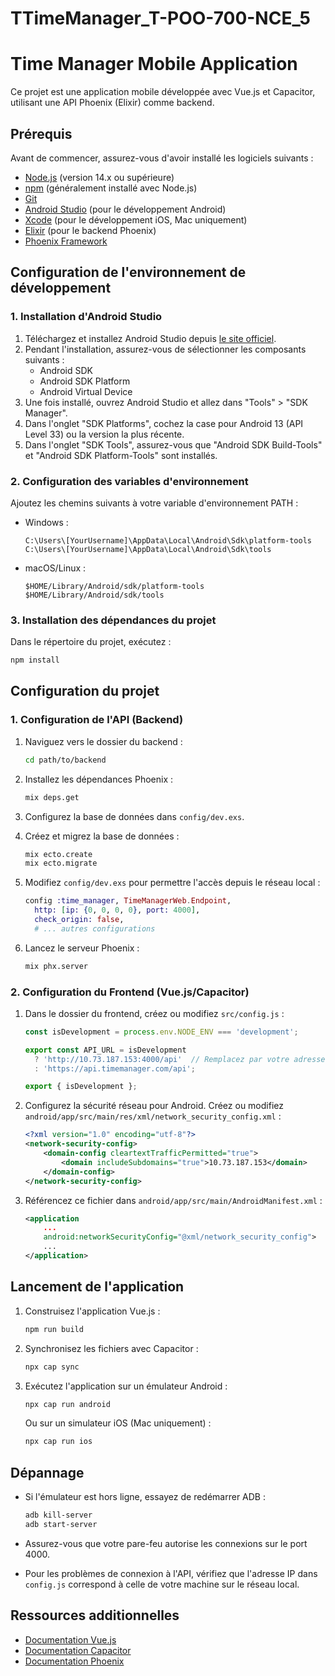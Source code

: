 # TTimeManager_T-POO-700-NCE_5

# Time Manager Mobile Application

Ce projet est une application mobile développée avec Vue.js et Capacitor, utilisant une API Phoenix (Elixir) comme backend.

## Prérequis

Avant de commencer, assurez-vous d'avoir installé les logiciels suivants :

- [Node.js](https://nodejs.org/) (version 14.x ou supérieure)
- [npm](https://www.npmjs.com/) (généralement installé avec Node.js)
- [Git](https://git-scm.com/)
- [Android Studio](https://developer.android.com/studio) (pour le développement Android)
- [Xcode](https://developer.apple.com/xcode/) (pour le développement iOS, Mac uniquement)
- [Elixir](https://elixir-lang.org/install.html) (pour le backend Phoenix)
- [Phoenix Framework](https://hexdocs.pm/phoenix/installation.html)

## Configuration de l'environnement de développement

### 1. Installation d'Android Studio

1. Téléchargez et installez Android Studio depuis [le site officiel](https://developer.android.com/studio).
2. Pendant l'installation, assurez-vous de sélectionner les composants suivants :
   - Android SDK
   - Android SDK Platform
   - Android Virtual Device
3. Une fois installé, ouvrez Android Studio et allez dans "Tools" > "SDK Manager".
4. Dans l'onglet "SDK Platforms", cochez la case pour Android 13 (API Level 33) ou la version la plus récente.
5. Dans l'onglet "SDK Tools", assurez-vous que "Android SDK Build-Tools" et "Android SDK Platform-Tools" sont installés.

### 2. Configuration des variables d'environnement

Ajoutez les chemins suivants à votre variable d'environnement PATH :

- Windows :
  ```
  C:\Users\[YourUsername]\AppData\Local\Android\Sdk\platform-tools
  C:\Users\[YourUsername]\AppData\Local\Android\Sdk\tools
  ```

- macOS/Linux :
  ```
  $HOME/Library/Android/sdk/platform-tools
  $HOME/Library/Android/sdk/tools
  ```

### 3. Installation des dépendances du projet

Dans le répertoire du projet, exécutez :

```bash
npm install
```

## Configuration du projet

### 1. Configuration de l'API (Backend)

1. Naviguez vers le dossier du backend :
   ```bash
   cd path/to/backend
   ```

2. Installez les dépendances Phoenix :
   ```bash
   mix deps.get
   ```

3. Configurez la base de données dans `config/dev.exs`.

4. Créez et migrez la base de données :
   ```bash
   mix ecto.create
   mix ecto.migrate
   ```

5. Modifiez `config/dev.exs` pour permettre l'accès depuis le réseau local :

   ```elixir
   config :time_manager, TimeManagerWeb.Endpoint,
     http: [ip: {0, 0, 0, 0}, port: 4000],
     check_origin: false,
     # ... autres configurations
   ```

6. Lancez le serveur Phoenix :
   ```bash
   mix phx.server
   ```

### 2. Configuration du Frontend (Vue.js/Capacitor)

1. Dans le dossier du frontend, créez ou modifiez `src/config.js` :

   ```javascript
   const isDevelopment = process.env.NODE_ENV === 'development';

   export const API_URL = isDevelopment
     ? 'http://10.73.187.153:4000/api'  // Remplacez par votre adresse IP locale
     : 'https://api.timemanager.com/api';

   export { isDevelopment };
   ```

2. Configurez la sécurité réseau pour Android. Créez ou modifiez `android/app/src/main/res/xml/network_security_config.xml` :

   ```xml
   <?xml version="1.0" encoding="utf-8"?>
   <network-security-config>
       <domain-config cleartextTrafficPermitted="true">
           <domain includeSubdomains="true">10.73.187.153</domain>
       </domain-config>
   </network-security-config>
   ```

3. Référencez ce fichier dans `android/app/src/main/AndroidManifest.xml` :

   ```xml
   <application
       ...
       android:networkSecurityConfig="@xml/network_security_config">
       ...
   </application>
   ```

## Lancement de l'application

1. Construisez l'application Vue.js :
   ```bash
   npm run build
   ```

2. Synchronisez les fichiers avec Capacitor :
   ```bash
   npx cap sync
   ```

3. Exécutez l'application sur un émulateur Android :
   ```bash
   npx cap run android
   ```

   Ou sur un simulateur iOS (Mac uniquement) :
   ```bash
   npx cap run ios
   ```

## Dépannage

- Si l'émulateur est hors ligne, essayez de redémarrer ADB :
  ```bash
  adb kill-server
  adb start-server
  ```

- Assurez-vous que votre pare-feu autorise les connexions sur le port 4000.

- Pour les problèmes de connexion à l'API, vérifiez que l'adresse IP dans `config.js` correspond à celle de votre machine sur le réseau local.

## Ressources additionnelles

- [Documentation Vue.js](https://vuejs.org/guide/introduction.html)
- [Documentation Capacitor](https://capacitorjs.com/docs)
- [Documentation Phoenix](https://hexdocs.pm/phoenix/overview.html)